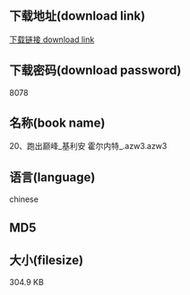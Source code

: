 ## 下载地址(download link)
[下载链接 download link](https://tutu365.netlify.app/?s=20%E3%80%81%E8%B7%91%E5%87%BA%E5%B7%85%E5%B3%B0_%E5%9F%BA%E5%88%A9%E5%AE%89+%E9%9C%8D%E5%B0%94%E5%86%85%E7%89%B9_.azw3)

## 下载密码(download password)
8078

## 名称(book name)
20、跑出巅峰_基利安 霍尔内特_.azw3.azw3

## 语言(language)
chinese

## MD5


## 大小(filesize)
304.9 KB
